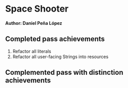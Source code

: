 # Space Shooter
#### Author: Daniel Peña López

## **Completed pass achievements**
1. Refactor all literals
2. Refactor all user-facing Strings into resources

## **Complemented pass with distinction achievements**
